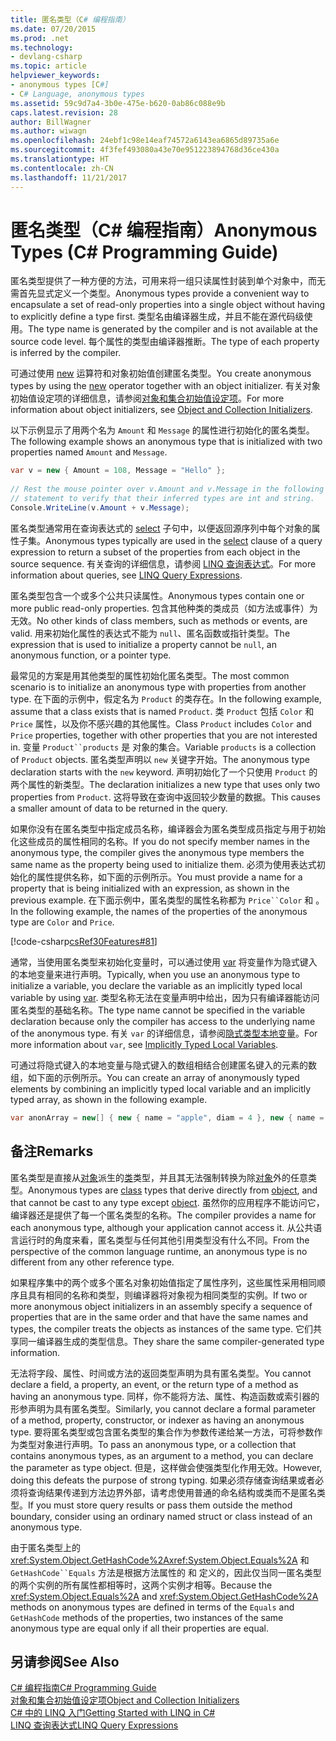 ```yaml
---
title: 匿名类型（C# 编程指南）
ms.date: 07/20/2015
ms.prod: .net
ms.technology:
- devlang-csharp
ms.topic: article
helpviewer_keywords:
- anonymous types [C#]
- C# Language, anonymous types
ms.assetid: 59c9d7a4-3b0e-475e-b620-0ab86c088e9b
caps.latest.revision: 28
author: BillWagner
ms.author: wiwagn
ms.openlocfilehash: 24ebf1c98e14eaf74572a6143ea6865d89735a6e
ms.sourcegitcommit: 4f3fef493080a43e70e951223894768d36ce430a
ms.translationtype: HT
ms.contentlocale: zh-CN
ms.lasthandoff: 11/21/2017
---
```

# <a name="anonymous-types-c-programming-guide"></a><span data-ttu-id="5eec2-102">匿名类型（C# 编程指南）</span><span class="sxs-lookup"><span data-stu-id="5eec2-102">Anonymous Types (C# Programming Guide)</span></span>
<span data-ttu-id="5eec2-103">匿名类型提供了一种方便的方法，可用来将一组只读属性封装到单个对象中，而无需首先显式定义一个类型。</span><span class="sxs-lookup"><span data-stu-id="5eec2-103">Anonymous types provide a convenient way to encapsulate a set of read-only properties into a single object without having to explicitly define a type first.</span></span> <span data-ttu-id="5eec2-104">类型名由编译器生成，并且不能在源代码级使用。</span><span class="sxs-lookup"><span data-stu-id="5eec2-104">The type name is generated by the compiler and is not available at the source code level.</span></span> <span data-ttu-id="5eec2-105">每个属性的类型由编译器推断。</span><span class="sxs-lookup"><span data-stu-id="5eec2-105">The type of each property is inferred by the compiler.</span></span>  
  
 <span data-ttu-id="5eec2-106">可通过使用 [new](../../../csharp/language-reference/keywords/new.md) 运算符和对象初始值创建匿名类型。</span><span class="sxs-lookup"><span data-stu-id="5eec2-106">You create anonymous types by using the [new](../../../csharp/language-reference/keywords/new.md) operator together with an object initializer.</span></span> <span data-ttu-id="5eec2-107">有关对象初始值设定项的详细信息，请参阅[对象和集合初始值设定项](../../../csharp/programming-guide/classes-and-structs/object-and-collection-initializers.md)。</span><span class="sxs-lookup"><span data-stu-id="5eec2-107">For more information about object initializers, see [Object and Collection Initializers](../../../csharp/programming-guide/classes-and-structs/object-and-collection-initializers.md).</span></span>  
  
 <span data-ttu-id="5eec2-108">以下示例显示了用两个名为 `Amount` 和 `Message` 的属性进行初始化的匿名类型。</span><span class="sxs-lookup"><span data-stu-id="5eec2-108">The following example shows an anonymous type that is initialized with two properties named `Amount` and `Message`.</span></span>  
  
```csharp  
var v = new { Amount = 108, Message = "Hello" };  
  
// Rest the mouse pointer over v.Amount and v.Message in the following  
// statement to verify that their inferred types are int and string.  
Console.WriteLine(v.Amount + v.Message);  
```  
  
 <span data-ttu-id="5eec2-109">匿名类型通常用在查询表达式的 [select](../../../csharp/language-reference/keywords/select-clause.md) 子句中，以便返回源序列中每个对象的属性子集。</span><span class="sxs-lookup"><span data-stu-id="5eec2-109">Anonymous types typically are used in the [select](../../../csharp/language-reference/keywords/select-clause.md) clause of a query expression to return a subset of the properties from each object in the source sequence.</span></span> <span data-ttu-id="5eec2-110">有关查询的详细信息，请参阅 [LINQ 查询表达式](../../../csharp/programming-guide/linq-query-expressions/index.md)。</span><span class="sxs-lookup"><span data-stu-id="5eec2-110">For more information about queries, see [LINQ Query Expressions](../../../csharp/programming-guide/linq-query-expressions/index.md).</span></span>  
  
 <span data-ttu-id="5eec2-111">匿名类型包含一个或多个公共只读属性。</span><span class="sxs-lookup"><span data-stu-id="5eec2-111">Anonymous types contain one or more public read-only properties.</span></span> <span data-ttu-id="5eec2-112">包含其他种类的类成员（如方法或事件）为无效。</span><span class="sxs-lookup"><span data-stu-id="5eec2-112">No other kinds of class members, such as methods or events, are valid.</span></span> <span data-ttu-id="5eec2-113">用来初始化属性的表达式不能为 `null`、匿名函数或指针类型。</span><span class="sxs-lookup"><span data-stu-id="5eec2-113">The expression that is used to initialize a property cannot be `null`, an anonymous function, or a pointer type.</span></span>  
  
 <span data-ttu-id="5eec2-114">最常见的方案是用其他类型的属性初始化匿名类型。</span><span class="sxs-lookup"><span data-stu-id="5eec2-114">The most common scenario is to initialize an anonymous type with properties from another type.</span></span> <span data-ttu-id="5eec2-115">在下面的示例中，假定名为 `Product` 的类存在。</span><span class="sxs-lookup"><span data-stu-id="5eec2-115">In the following example, assume that a class exists that is named `Product`.</span></span> <span data-ttu-id="5eec2-116">类 `Product` 包括 `Color` 和 `Price` 属性，以及你不感兴趣的其他属性。</span><span class="sxs-lookup"><span data-stu-id="5eec2-116">Class `Product` includes `Color` and `Price` properties, together with other properties that you are not interested in.</span></span> <span data-ttu-id="5eec2-117">变量 `Product``products` 是  对象的集合。</span><span class="sxs-lookup"><span data-stu-id="5eec2-117">Variable `products` is a collection of `Product` objects.</span></span> <span data-ttu-id="5eec2-118">匿名类型声明以 `new` 关键字开始。</span><span class="sxs-lookup"><span data-stu-id="5eec2-118">The anonymous type declaration starts with the `new` keyword.</span></span> <span data-ttu-id="5eec2-119">声明初始化了一个只使用 `Product` 的两个属性的新类型。</span><span class="sxs-lookup"><span data-stu-id="5eec2-119">The declaration initializes a new type that uses only two properties from `Product`.</span></span> <span data-ttu-id="5eec2-120">这将导致在查询中返回较少数量的数据。</span><span class="sxs-lookup"><span data-stu-id="5eec2-120">This causes a smaller amount of data to be returned in the query.</span></span>  
  
 <span data-ttu-id="5eec2-121">如果你没有在匿名类型中指定成员名称，编译器会为匿名类型成员指定与用于初始化这些成员的属性相同的名称。</span><span class="sxs-lookup"><span data-stu-id="5eec2-121">If you do not specify member names in the anonymous type, the compiler gives the anonymous type members the same name as the property being used to initialize them.</span></span> <span data-ttu-id="5eec2-122">必须为使用表达式初始化的属性提供名称，如下面的示例所示。</span><span class="sxs-lookup"><span data-stu-id="5eec2-122">You must provide a name for a property that is being initialized with an expression, as shown in the previous example.</span></span> <span data-ttu-id="5eec2-123">在下面示例中，匿名类型的属性名称都为 `Price``Color` 和 。</span><span class="sxs-lookup"><span data-stu-id="5eec2-123">In the following example, the names of the properties of the anonymous type are `Color` and `Price`.</span></span>  
  
 [!code-csharp[csRef30Features#81](../../../csharp/programming-guide/classes-and-structs/codesnippet/CSharp/anonymous-types_1.cs)]  
  
 <span data-ttu-id="5eec2-124">通常，当使用匿名类型来初始化变量时，可以通过使用 [var](../../../csharp/language-reference/keywords/var.md) 将变量作为隐式键入的本地变量来进行声明。</span><span class="sxs-lookup"><span data-stu-id="5eec2-124">Typically, when you use an anonymous type to initialize a variable, you declare the variable as an implicitly typed local variable by using [var](../../../csharp/language-reference/keywords/var.md).</span></span> <span data-ttu-id="5eec2-125">类型名称无法在变量声明中给出，因为只有编译器能访问匿名类型的基础名称。</span><span class="sxs-lookup"><span data-stu-id="5eec2-125">The type name cannot be specified in the variable declaration because only the compiler has access to the underlying name of the anonymous type.</span></span> <span data-ttu-id="5eec2-126">有关 `var` 的详细信息，请参阅[隐式类型本地变量](../../../csharp/programming-guide/classes-and-structs/implicitly-typed-local-variables.md)。</span><span class="sxs-lookup"><span data-stu-id="5eec2-126">For more information about `var`, see [Implicitly Typed Local Variables](../../../csharp/programming-guide/classes-and-structs/implicitly-typed-local-variables.md).</span></span>  
  
 <span data-ttu-id="5eec2-127">可通过将隐式键入的本地变量与隐式键入的数组相结合创建匿名键入的元素的数组，如下面的示例所示。</span><span class="sxs-lookup"><span data-stu-id="5eec2-127">You can create an array of anonymously typed elements by combining an implicitly typed local variable and an implicitly typed array, as shown in the following example.</span></span>  
  
```csharp  
var anonArray = new[] { new { name = "apple", diam = 4 }, new { name = "grape", diam = 1 }};  
```  
  
## <a name="remarks"></a><span data-ttu-id="5eec2-128">备注</span><span class="sxs-lookup"><span data-stu-id="5eec2-128">Remarks</span></span>  
 <span data-ttu-id="5eec2-129">匿名类型是直接从[对象](../../../csharp/language-reference/keywords/object.md)派生的[类](../../../csharp/language-reference/keywords/class.md)类型，并且其无法强制转换为除[对象](../../../csharp/language-reference/keywords/object.md)外的任意类型。</span><span class="sxs-lookup"><span data-stu-id="5eec2-129">Anonymous types are [class](../../../csharp/language-reference/keywords/class.md) types that derive directly from [object](../../../csharp/language-reference/keywords/object.md), and that cannot be cast to any type except [object](../../../csharp/language-reference/keywords/object.md).</span></span> <span data-ttu-id="5eec2-130">虽然你的应用程序不能访问它，编译器还是提供了每一个匿名类型的名称。</span><span class="sxs-lookup"><span data-stu-id="5eec2-130">The compiler provides a name for each anonymous type, although your application cannot access it.</span></span> <span data-ttu-id="5eec2-131">从公共语言运行时的角度来看，匿名类型与任何其他引用类型没有什么不同。</span><span class="sxs-lookup"><span data-stu-id="5eec2-131">From the perspective of the common language runtime, an anonymous type is no different from any other reference type.</span></span>  
  
 <span data-ttu-id="5eec2-132">如果程序集中的两个或多个匿名对象初始值指定了属性序列，这些属性采用相同顺序且具有相同的名称和类型，则编译器将对象视为相同类型的实例。</span><span class="sxs-lookup"><span data-stu-id="5eec2-132">If two or more anonymous object initializers in an assembly specify a sequence of properties that are in the same order and that have the same names and types, the compiler treats the objects as instances of the same type.</span></span> <span data-ttu-id="5eec2-133">它们共享同一编译器生成的类型信息。</span><span class="sxs-lookup"><span data-stu-id="5eec2-133">They share the same compiler-generated type information.</span></span>  
  
 <span data-ttu-id="5eec2-134">无法将字段、属性、时间或方法的返回类型声明为具有匿名类型。</span><span class="sxs-lookup"><span data-stu-id="5eec2-134">You cannot declare a field, a property, an event, or the return type of a method as having an anonymous type.</span></span> <span data-ttu-id="5eec2-135">同样，你不能将方法、属性、构造函数或索引器的形参声明为具有匿名类型。</span><span class="sxs-lookup"><span data-stu-id="5eec2-135">Similarly, you cannot declare a formal parameter of a method, property, constructor, or indexer as having an anonymous type.</span></span> <span data-ttu-id="5eec2-136">要将匿名类型或包含匿名类型的集合作为参数传递给某一方法，可将参数作为类型对象进行声明。</span><span class="sxs-lookup"><span data-stu-id="5eec2-136">To pass an anonymous type, or a collection that contains anonymous types, as an argument to a method, you can declare the parameter as type object.</span></span> <span data-ttu-id="5eec2-137">但是，这样做会使强类型化作用无效。</span><span class="sxs-lookup"><span data-stu-id="5eec2-137">However, doing this defeats the purpose of strong typing.</span></span> <span data-ttu-id="5eec2-138">如果必须存储查询结果或者必须将查询结果传递到方法边界外部，请考虑使用普通的命名结构或类而不是匿名类型。</span><span class="sxs-lookup"><span data-stu-id="5eec2-138">If you must store query results or pass them outside the method boundary, consider using an ordinary named struct or class instead of an anonymous type.</span></span>  
  
 <span data-ttu-id="5eec2-139">由于匿名类型上的 <xref:System.Object.GetHashCode%2A><xref:System.Object.Equals%2A> 和 `GetHashCode``Equals` 方法是根据方法属性的  和  定义的，因此仅当同一匿名类型的两个实例的所有属性都相等时，这两个实例才相等。</span><span class="sxs-lookup"><span data-stu-id="5eec2-139">Because the <xref:System.Object.Equals%2A> and <xref:System.Object.GetHashCode%2A> methods on anonymous types are defined in terms of the `Equals` and `GetHashCode` methods of the properties, two instances of the same anonymous type are equal only if all their properties are equal.</span></span>  
  
## <a name="see-also"></a><span data-ttu-id="5eec2-140">另请参阅</span><span class="sxs-lookup"><span data-stu-id="5eec2-140">See Also</span></span>  
 [<span data-ttu-id="5eec2-141">C# 编程指南</span><span class="sxs-lookup"><span data-stu-id="5eec2-141">C# Programming Guide</span></span>](../../../csharp/programming-guide/index.md)  
 [<span data-ttu-id="5eec2-142">对象和集合初始值设定项</span><span class="sxs-lookup"><span data-stu-id="5eec2-142">Object and Collection Initializers</span></span>](../../../csharp/programming-guide/classes-and-structs/object-and-collection-initializers.md)  
 [<span data-ttu-id="5eec2-143">C# 中的 LINQ 入门</span><span class="sxs-lookup"><span data-stu-id="5eec2-143">Getting Started with LINQ in C#</span></span>](../../../csharp/programming-guide/concepts/linq/getting-started-with-linq.md)  
 [<span data-ttu-id="5eec2-144">LINQ 查询表达式</span><span class="sxs-lookup"><span data-stu-id="5eec2-144">LINQ Query Expressions</span></span>](../../../csharp/programming-guide/linq-query-expressions/index.md)
